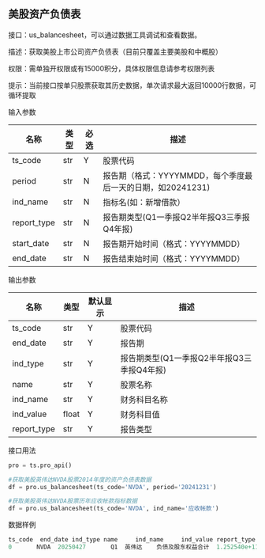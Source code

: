 ## 美股资产负债表

接口：us_balancesheet，可以通过数据工具调试和查看数据。

描述：获取美股上市公司资产负债表（目前只覆盖主要美股和中概股）

权限：需单独开权限或有15000积分，具体权限信息请参考权限列表

提示：当前接口按单只股票获取其历史数据，单次请求最大返回10000行数据，可循环提取

输入参数

| 名称 | 类型 | 必选 | 描述 |
| --- | --- | --- | --- |
| ts_code | str | Y | 股票代码 |
| period | str | N | 报告期（格式：YYYYMMDD，每个季度最后一天的日期，如20241231) |
| ind_name | str | N | 指标名(如：新增借款） |
| report_type | str | N | 报告期类型(Q1一季报Q2半年报Q3三季报Q4年报) |
| start_date | str | N | 报告期开始时间（格式：YYYYMMDD） |
| end_date | str | N | 报告结束始时间（格式：YYYYMMDD） |

输出参数

| 名称 | 类型 | 默认显示 | 描述 |
| --- | --- | --- | --- |
| ts_code | str | Y | 股票代码 |
| end_date | str | Y | 报告期 |
| ind_type | str | Y | 报告期类型(Q1一季报Q2半年报Q3三季报Q4年报) |
| name | str | Y | 股票名称 |
| ind_name | str | Y | 财务科目名称 |
| ind_value | float | Y | 财务科目值 |
| report_type | str | Y | 报告类型 |

接口用法

```python
pro = ts.pro_api()

#获取美股英伟达NVDA股票2014年度的资产负债表数据
df = pro.us_balancesheet(ts_code='NVDA', period='20241231')

#获取美股英伟达NVDA股票历年应收帐款指标数据
df = pro.us_balancesheet(ts_code='NVDA', ind_name='应收帐款')
```

数据样例

```python
ts_code  end_date ind_type name     ind_name     ind_value report_type
0       NVDA  20250427       Q1  英伟达    负债及股东权益合计  1.252540e+11         一季报
```